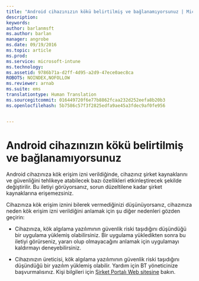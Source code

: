 ```yaml
---
title: "Android cihazınızın kökü belirtilmiş ve bağlanamıyorsunuz | Microsoft Intune"
description: 
keywords: 
author: barlanmsft
ms.author: barlan
manager: angrobe
ms.date: 09/19/2016
ms.topic: article
ms.prod: 
ms.service: microsoft-intune
ms.technology: 
ms.assetid: 9786b71a-d2ff-4d95-a2d9-47ece0aec8ca
ROBOTS: NOINDEX,NOFOLLOW
ms.reviewer: arnab
ms.suite: ems
translationtype: Human Translation
ms.sourcegitcommit: 016449720f6e77b8862fcaa232d252eefa8b20b3
ms.openlocfilehash: 5b7586c57f3f2825edfa9ae45a3fdec9af0fe956


---
```



# <a name="your-android-device-is-rooted-and-you-cant-connect"></a>Android cihazınızın kökü belirtilmiş ve bağlanamıyorsunuz

Android cihazınıza kök erişim izni verildiğinde, cihazınız şirket kaynaklarını ve güvenliğini tehlikeye atabilecek bazı özellikleri etkinleştirecek şekilde değiştirilir. Bu iletiyi görüyorsanız, sorun düzeltilene kadar şirket kaynaklarına erişemezsiniz.

Cihazınıza kök erişim iznini bilerek vermediğinizi düşünüyorsanız, cihazınıza neden kök erişim izni verildiğini anlamak için şu diğer nedenleri gözden geçirin:

- Cihazınıza, kök algılama yazılımının güvenlik riski taşıdığını düşündüğü bir uygulama yüklemiş olabilirsiniz. Bir uygulama yükledikten sonra bu iletiyi görürseniz, yararı olup olmayacağını anlamak için uygulamayı kaldırmayı deneyebilirsiniz.

- Cihazınızın üreticisi, kök algılama yazılımının güvenlik riski taşıdığını düşündüğü bir yazılım yüklemiş olabilir. Yardım için BT yöneticinize başvurmalısınız. Kişi bilgileri için [Şirket Portalı Web sitesine](http://portal.manage.microsoft.com) bakın.



<!--HONumber=Oct16_HO2-->


